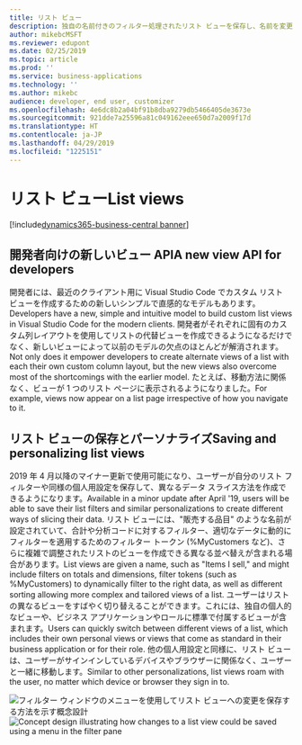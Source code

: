 ```yaml
---
title: リスト ビュー
description: 独自の名前付きのフィルター処理されたリスト ビューを保存し、名前を変更し、削除し、他のユーザーと共有します。
author: mikebcMSFT
ms.reviewer: edupont
ms.date: 02/25/2019
ms.topic: article
ms.prod: ''
ms.service: business-applications
ms.technology: ''
ms.author: mikebc
audience: developer, end user, customizer
ms.openlocfilehash: 4e6dc8b2a04bf91b8dba9279db5466405de3673e
ms.sourcegitcommit: 921dde7a25596a81c049162eee650d7a2009f17d
ms.translationtype: HT
ms.contentlocale: ja-JP
ms.lasthandoff: 04/29/2019
ms.locfileid: "1225151"
---
```

# <a name="list-views"></a><span data-ttu-id="6b9fa-103">リスト ビュー</span><span class="sxs-lookup"><span data-stu-id="6b9fa-103">List views</span></span>
[!include[dynamics365-business-central banner](../includes/dynamics365-business-central.md)]

## <a name="a-new-view-api-for-developers"></a><span data-ttu-id="6b9fa-104">開発者向けの新しいビュー API</span><span class="sxs-lookup"><span data-stu-id="6b9fa-104">A new view API for developers</span></span>

<span data-ttu-id="6b9fa-105">開発者には、最近のクライアント用に Visual Studio Code でカスタム リスト ビューを作成するための新しいシンプルで直感的なモデルもあります。</span><span class="sxs-lookup"><span data-stu-id="6b9fa-105">Developers have a new, simple and intuitive model to build custom list views in Visual Studio Code for the modern clients.</span></span> <span data-ttu-id="6b9fa-106">開発者がそれぞれに固有のカスタム列レイアウトを使用してリストの代替ビューを作成できるようになるだけでなく、新しいビューによって以前のモデルの欠点のほとんどが解消されます。</span><span class="sxs-lookup"><span data-stu-id="6b9fa-106">Not only does it empower developers to create alternate views of a list with each their own custom column layout, but the new views also overcome most of the shortcomings with the earlier model.</span></span> <span data-ttu-id="6b9fa-107">たとえば、移動方法に関係なく、ビューが 1 つのリスト ページに表示されるようになりました。</span><span class="sxs-lookup"><span data-stu-id="6b9fa-107">For example, views now appear on a list page irrespective of how you navigate to it.</span></span>

## <a name="saving-and-personalizing-list-views"></a><span data-ttu-id="6b9fa-108">リスト ビューの保存とパーソナライズ</span><span class="sxs-lookup"><span data-stu-id="6b9fa-108">Saving and personalizing list views</span></span>

<span data-ttu-id="6b9fa-109">2019 年 4 月以降のマイナー更新で使用可能になり、ユーザーが自分のリスト フィルターや同様の個人用設定を保存して、異なるデータ スライス方法を作成できるようになります。</span><span class="sxs-lookup"><span data-stu-id="6b9fa-109">Available in a minor update after April '19, users will be able to save their list filters and similar personalizations to create different ways of slicing their data.</span></span> <span data-ttu-id="6b9fa-110">リスト ビューには、"販売する品目" のような名前が設定されていて、合計や分析コードに対するフィルター、適切なデータに動的にフィルターを適用するためのフィルター トークン (%MyCustomers など)、さらに複雑で調整されたリストのビューを作成できる異なる並べ替えが含まれる場合があります。</span><span class="sxs-lookup"><span data-stu-id="6b9fa-110">List views are given a name, such as "Items I sell," and might include filters on totals and dimensions, filter tokens (such as %MyCustomers) to dynamically filter to the right data, as well as different sorting allowing more complex and tailored views of a list.</span></span> <span data-ttu-id="6b9fa-111">ユーザーはリストの異なるビューをすばやく切り替えることができます。これには、独自の個人的なビューや、ビジネス アプリケーションやロールに標準で付属するビューが含まれます。</span><span class="sxs-lookup"><span data-stu-id="6b9fa-111">Users can quickly switch between different views of a list, which includes their own personal views or views that come as standard in their business application or for their role.</span></span> <span data-ttu-id="6b9fa-112">他の個人用設定と同様に、リスト ビューは、ユーザーがサインインしているデバイスやブラウザーに関係なく、ユーザーと一緒に移動します。</span><span class="sxs-lookup"><span data-stu-id="6b9fa-112">Similar to other personalizations, list views roam with the user, no matter which device or browser they sign in to.</span></span>

<span data-ttu-id="6b9fa-113">![フィルター ウィンドウのメニューを使用してリスト ビューへの変更を保存する方法を示す概念設計](media/list-views.png "リスト ビューへの変更の保存に関する概念設計")</span><span class="sxs-lookup"><span data-stu-id="6b9fa-113">![Concept design illustrating how changes to a list view could be saved using a menu in the filter pane](media/list-views.png "Concept design for saving changes to a list view")</span></span>


<!--
Describe the new feature, and then give an elevator pitch of the business value for it. Include high-value capabilities that light up something exciting for our customers. The feature should be something that a customer needs to plan for...definitely larger than a hotfix or bug fix.

If the feature has been designated as a key feature, complete the entire template. Otherwise, only complete the **Business value**, **Describe the feature**, and **Status** sections.

## Business value (Required)
Describe the top capabilities of the feature and and the business problems it solves.  

**Example**
End-of-day processing is a crucial element of retail operational workflow. This involves aggregation of raw transactions into meaningful business data to ensure that business and accounting rules are conformed to, before posting transactions as official business records. Improving the reliability and performance of this batch process and increasing the visibility of the processing for the administrator improves the user experience. Users can easily monitor the progress of the processing and see exactly what caused a validation failure. As a result, they can quickly resolve the issue and reliably retry the process without contacting Microsoft Support. 

## Describe the feature (Required)
Describe how the feature works and the scenarios the feature enables. Include concrete examples and screenshots. 

**Example**
New capabilities include improved statement posting performance by removing table deadlocks and optimizing batch processing. The introduction of a state model in the posting process aids in rollback and recovery, which eliminates data corruption and the need for manual intervention. Enhanced in-app diagnostics with detailed status, errors, and logs (including details of transactions included in the scope of the statement, transactions resulting in errors, and possible steps to correct issues) allow for easy troubleshooting. 

<<screenshot goes here>>

### Who uses this feature (Required)
Indicate each persona impacted:  end user, admin, customizer, citizen developer, developer, business analyst, IT Pro

**Example**
This feature is intended for retail administrators. It works without any additional setup. 

### License required
List the license(s) a customer must have to use the feature. 

### Setup required (if any beyond standard product setup)

**Example**
This feature must be enabled in System parameters by an administrator. 

### Quick steps (provide if feature is done enough)

**Example**
To get started with model‑driven apps, use designers to:
- Define your site map. Model your app's navigation, pulling in only the subset of information your users need. Take advantage of multiple levels of hierarchy and the ability to reference external resources.
- Add dashboards. Include model‑driven dashboards or embedded Power BI content within your app.
- Include entities and components. Add specific forms, views, dashboards, and charts for targeted entities to craft your user experience.

![Photograph of a man using a Hololens to view augmented reality in Connected Field Service](/articles/Spring18/media/507e34a661a1b831d21ea3dadda9c6cf.jpg "Field Service IoT") 

## Compliance, privacy and security considerations
List any compliance, privacy and security considerations that customers should plan for, including any steps or tools provided to help customers comply with GDPR. 

## Status (Required)

### Development status
Pick one: Generally available, Public preview, In development

Notes: In development features are features that some teams may have previously included on the roadmap site. Anything in Private preview is considered to be In development. 

#### Target timeframe
Enter the release, month, or month or later if dubious. (Release if committed to a release, Month if committed to a month, Month or later if dubious)

### Availability (current availability)

Cloud, On-premises, Government cloud

### Regional availability

List whether this feature is available globally or restricted to specific regions.

## Tell us what you think

Include an alias or link for feedback for the feature.

## We'd like to thank

Link to item from Ideas or User voice. 

-->
